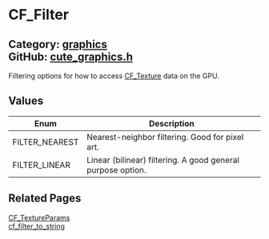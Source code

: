 [](../header.md ':include')

# CF_Filter

Category: [graphics](https://github.com/RandyGaul/cute_framework/blob/master/docs/api_reference?id=graphics)  
GitHub: [cute_graphics.h](https://github.com/RandyGaul/cute_framework/blob/master/include/cute_graphics.h)  
---

Filtering options for how to access [CF_Texture](https://github.com/RandyGaul/cute_framework/blob/master/docs/graphics/cf_texture.md) data on the GPU.

## Values

Enum | Description
--- | ---
FILTER_NEAREST | Nearest-neighbor filtering. Good for pixel art.
FILTER_LINEAR | Linear (bilinear) filtering. A good general purpose option.

## Related Pages

[CF_TextureParams](https://github.com/RandyGaul/cute_framework/blob/master/docs/graphics/cf_textureparams.md)  
[cf_filter_to_string](https://github.com/RandyGaul/cute_framework/blob/master/docs/graphics/cf_filter_to_string.md)  
